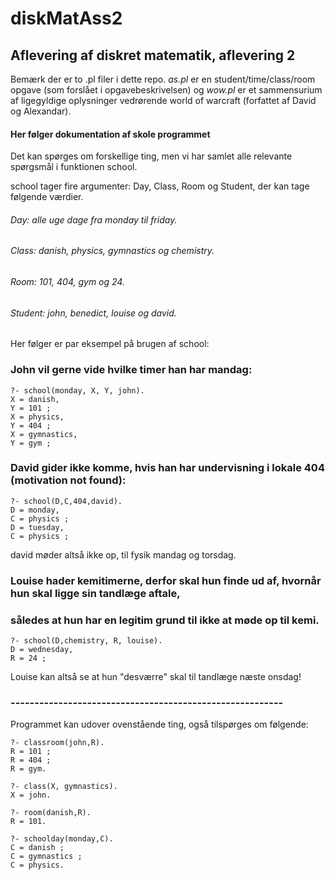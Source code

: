 # diskMatAss2
## Aflevering af diskret matematik, aflevering 2

Bemærk der er to .pl filer i dette repo. 
_as.pl_ er en student/time/class/room opgave (som forslået i opgavebeskrivelsen) og *wow.pl* 
er et sammensurium af ligegyldige oplysninger vedrørende world of warcraft (forfattet af David og Alexandar). 

#### Her følger dokumentation af skole programmet
Det kan spørges om forskellige ting, men vi har samlet alle 
relevante spørgsmål i funktionen school.



school tager fire argumenter: Day, Class, Room og Student, der kan tage følgende værdier.
###### Day: alle uge dage fra monday til friday.
###### Class: danish, physics, gymnastics og chemistry.
###### Room: 101, 404, gym og 24.
###### Student: john, benedict, louise og david.
Her følger er par eksempel på brugen af school:

### John vil gerne vide hvilke timer han har mandag:
``` 
?- school(monday, X, Y, john).
X = danish,
Y = 101 ;
X = physics,
Y = 404 ;
X = gymnastics,
Y = gym ;
```


### David gider ikke komme, hvis han har undervisning i lokale 404 (motivation not found):

``` 
?- school(D,C,404,david).
D = monday,
C = physics ;
D = tuesday,
C = physics ;
```
david møder altså ikke op, til fysik mandag og torsdag.

### Louise hader kemitimerne, derfor skal hun finde ud af, hvornår hun skal ligge sin tandlæge aftale,
### således at hun har en legitim grund til ikke at møde op til kemi.
``` 
?- school(D,chemistry, R, louise).
D = wednesday,
R = 24 ;
```
Louise kan altså se at hun "desværre" skal til tandlæge næste onsdag!


### ---------------------------------------------------------

Programmet kan udover ovenstående ting, også tilspørges om følgende: 
``` 
?- classroom(john,R).
R = 101 ;
R = 404 ;
R = gym.

```
``` 
?- class(X, gymnastics).
X = john.
```
``` 
?- room(danish,R).
R = 101.
```
``` 
?- schoolday(monday,C).
C = danish ;
C = gymnastics ;
C = physics.
```


